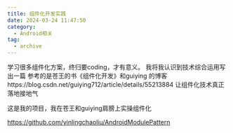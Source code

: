 ```yaml
---
title: 组件化开发实践
date: 2024-03-24 11:47:50
category:
  - Android相关
tag:
  - archive
---
```

学习很多组件化方案，终归要coding，才有意义。
我将我认识到技术综合运用写出一篇
参考的是苍王的书《组件化开发》和guiying
的博客https://blog.csdn.net/guiying712/article/details/55213884
让组件化技术真正落地接地气


这是我的项目，我在苍王和guiying肩膀上实操组件化

https://github.com/yinlingchaoliu/AndroidModulePattern
